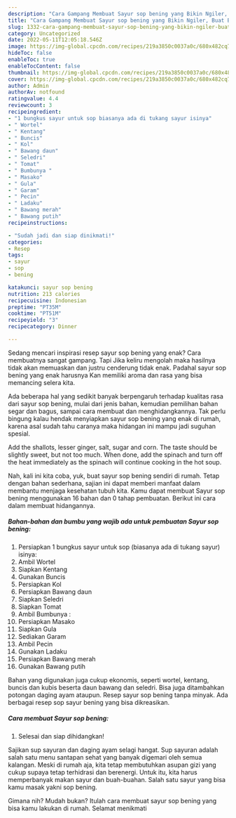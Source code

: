 ```yaml
---
description: "Cara Gampang Membuat Sayur sop bening yang Bikin Ngiler, Buat Buka Puasa Lezat"
title: "Cara Gampang Membuat Sayur sop bening yang Bikin Ngiler, Buat Buka Puasa Lezat"
slug: 1332-cara-gampang-membuat-sayur-sop-bening-yang-bikin-ngiler-buat-buka-puasa-lezat
category: Uncategorized
date: 2022-05-11T12:05:18.546Z
image: https://img-global.cpcdn.com/recipes/219a3850c0037a0c/680x482cq70/sayur-sop-bening-foto-resep-utama.jpg
hideToc: false
enableToc: true
enableTocContent: false
thumbnail: https://img-global.cpcdn.com/recipes/219a3850c0037a0c/680x482cq70/sayur-sop-bening-foto-resep-utama.jpg
cover: https://img-global.cpcdn.com/recipes/219a3850c0037a0c/680x482cq70/sayur-sop-bening-foto-resep-utama.jpg
author: Admin
authorAv: notfound
ratingvalue: 4.4
reviewcount: 3
recipeingredient:
- "1 bungkus sayur untuk sop biasanya ada di tukang sayur isinya"
- " Wortel"
- " Kentang"
- " Buncis"
- " Kol"
- " Bawang daun"
- " Seledri"
- " Tomat"
- " Bumbunya "
- " Masako"
- " Gula"
- " Garam"
- " Pecin"
- " Ladaku"
- " Bawang merah"
- " Bawang putih"
recipeinstructions:

- "Sudah jadi dan siap dinikmati!"
categories:
- Resep
tags:
- sayur
- sop
- bening

katakunci: sayur sop bening 
nutrition: 213 calories
recipecuisine: Indonesian
preptime: "PT35M"
cooktime: "PT51M"
recipeyield: "3"
recipecategory: Dinner

---
```



Sedang mencari inspirasi resep sayur sop bening yang enak? Cara membuatnya sangat gampang. Tapi Jika keliru mengolah maka hasilnya tidak akan memuaskan dan justru cenderung tidak enak. Padahal sayur sop bening yang enak harusnya Kan memiliki aroma dan rasa yang bisa memancing selera kita.


Ada beberapa hal yang sedikit banyak berpengaruh terhadap kualitas rasa dari sayur sop bening, mulai dari jenis bahan, kemudian pemilihan bahan segar dan bagus, sampai cara membuat dan menghidangkannya. Tak perlu bingung kalau hendak menyiapkan sayur sop bening yang enak di rumah, karena asal sudah tahu caranya maka hidangan ini mampu jadi suguhan spesial.

Add the shallots, lesser ginger, salt, sugar and corn. The taste should be slightly sweet, but not too much. When done, add the spinach and turn off the heat immediately as the spinach will continue cooking in the hot soup.


Nah, kali ini kita coba, yuk, buat sayur sop bening sendiri di rumah. Tetap dengan bahan sederhana, sajian ini dapat memberi manfaat dalam membantu menjaga kesehatan tubuh kita. Kamu dapat membuat Sayur sop bening menggunakan 16 bahan dan 0 tahap pembuatan. Berikut ini cara dalam membuat hidangannya.

<!--inarticleads1-->

##### Bahan-bahan dan bumbu yang wajib ada untuk pembuatan Sayur sop bening:

1. Persiapkan 1 bungkus sayur untuk sop (biasanya ada di tukang sayur) isinya:
1. Ambil  Wortel
1. Siapkan  Kentang
1. Gunakan  Buncis
1. Persiapkan  Kol
1. Persiapkan  Bawang daun
1. Siapkan  Seledri
1. Siapkan  Tomat
1. Ambil  Bumbunya :
1. Persiapkan  Masako
1. Siapkan  Gula
1. Sediakan  Garam
1. Ambil  Pecin
1. Gunakan  Ladaku
1. Persiapkan  Bawang merah
1. Gunakan  Bawang putih


Bahan yang digunakan juga cukup ekonomis, seperti wortel, kentang, buncis dan kubis beserta daun bawang dan seledri. Bisa juga ditambahkan potongan daging ayam ataupun. Resep sayur sop bening tanpa minyak. Ada berbagai resep sop sayur bening yang bisa dikreasikan. 

<!--inarticleads2-->

##### Cara membuat Sayur sop bening:


1. Selesai dan siap dihidangkan!

Sajikan sup sayuran dan daging ayam selagi hangat. Sup sayuran adalah salah satu menu santapan sehat yang banyak digemari oleh semua kalangan. Meski di rumah aja, kita tetap membutuhkan asupan gizi yang cukup supaya tetap terhidrasi dan berenergi. Untuk itu, kita harus memperbanyak makan sayur dan buah-buahan. Salah satu sayur yang bisa kamu masak yakni sop bening. 

Gimana nih? Mudah bukan? Itulah cara membuat sayur sop bening yang bisa kamu lakukan di rumah. Selamat menikmati
